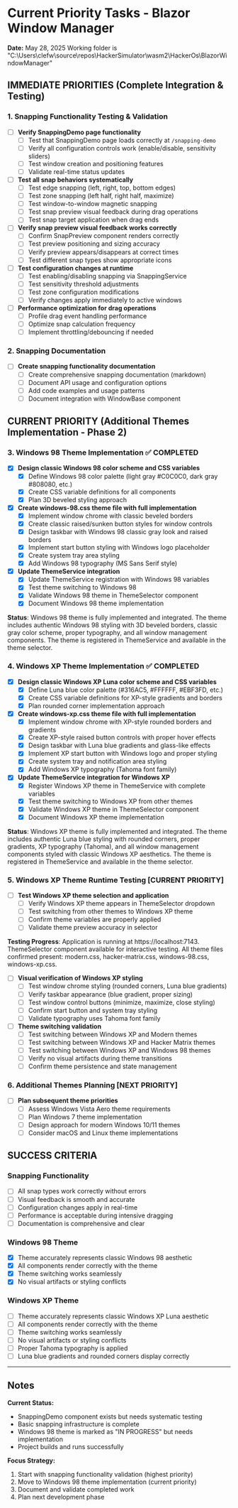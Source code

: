 # Current Priority Tasks - Blazor Window Manager
**Date:** May 28, 2025
Working folder is "C:\Users\clefw\source\repos\HackerSimulator\wasm2\HackerOs\BlazorWindowManager\"
## IMMEDIATE PRIORITIES (Complete Integration & Testing)

### 1. Snapping Functionality Testing & Validation 
- [ ] **Verify SnappingDemo page functionality**
  - [ ] Test that SnappingDemo page loads correctly at `/snapping-demo`
  - [ ] Verify all configuration controls work (enable/disable, sensitivity sliders)
  - [ ] Test window creation and positioning features
  - [ ] Validate real-time status updates

- [ ] **Test all snap behaviors systematically**
  - [ ] Test edge snapping (left, right, top, bottom edges)
  - [ ] Test zone snapping (left half, right half, maximize)
  - [ ] Test window-to-window magnetic snapping
  - [ ] Test snap preview visual feedback during drag operations
  - [ ] Test snap target application when drag ends

- [ ] **Verify snap preview visual feedback works correctly**
  - [ ] Confirm SnapPreview component renders correctly
  - [ ] Test preview positioning and sizing accuracy
  - [ ] Verify preview appears/disappears at correct times
  - [ ] Test different snap types show appropriate icons

- [ ] **Test configuration changes at runtime**
  - [ ] Test enabling/disabling snapping via SnappingService
  - [ ] Test sensitivity threshold adjustments
  - [ ] Test zone configuration modifications
  - [ ] Verify changes apply immediately to active windows

- [ ] **Performance optimization for drag operations**
  - [ ] Profile drag event handling performance
  - [ ] Optimize snap calculation frequency
  - [ ] Implement throttling/debouncing if needed

### 2. Snapping Documentation
- [ ] **Create snapping functionality documentation**
  - [ ] Create comprehensive snapping documentation (markdown)
  - [ ] Document API usage and configuration options
  - [ ] Add code examples and usage patterns
  - [ ] Document integration with WindowBase component

## CURRENT PRIORITY (Additional Themes Implementation - Phase 2)

### 3. Windows 98 Theme Implementation ✅ COMPLETED
- [x] **Design classic Windows 98 color scheme and CSS variables**
  - [x] Define Windows 98 color palette (light gray #C0C0C0, dark gray #808080, etc.)
  - [x] Create CSS variable definitions for all components
  - [x] Plan 3D beveled styling approach

- [x] **Create windows-98.css theme file with full implementation**
  - [x] Implement window chrome with classic beveled borders
  - [x] Create classic raised/sunken button styles for window controls
  - [x] Design taskbar with Windows 98 classic gray look and raised borders
  - [x] Implement start button styling with Windows logo placeholder
  - [x] Create system tray area styling
  - [x] Add Windows 98 typography (MS Sans Serif style)

- [x] **Update ThemeService integration**
  - [x] Update ThemeService registration with Windows 98 variables
  - [x] Test theme switching to Windows 98
  - [x] Validate Windows 98 theme in ThemeSelector component
  - [x] Document Windows 98 theme implementation

**Status**: Windows 98 theme is fully implemented and integrated. The theme includes authentic Windows 98 styling with 3D beveled borders, classic gray color scheme, proper typography, and all window management components. The theme is registered in ThemeService and available in the theme selector.

### 4. Windows XP Theme Implementation ✅ COMPLETED
- [x] **Design classic Windows XP Luna color scheme and CSS variables**
  - [x] Define Luna blue color palette (#316AC5, #FFFFFF, #EBF3FD, etc.)
  - [x] Create CSS variable definitions for XP-style gradients and borders
  - [x] Plan rounded corner implementation approach

- [x] **Create windows-xp.css theme file with full implementation**
  - [x] Implement window chrome with XP-style rounded borders and gradients
  - [x] Create XP-style raised button controls with proper hover effects
  - [x] Design taskbar with Luna blue gradients and glass-like effects
  - [x] Implement XP start button with Windows logo and proper styling
  - [x] Create system tray and notification area styling
  - [x] Add Windows XP typography (Tahoma font family)

- [x] **Update ThemeService integration for Windows XP**
  - [x] Register Windows XP theme in ThemeService with complete variables
  - [x] Test theme switching to Windows XP from other themes
  - [x] Validate Windows XP theme in ThemeSelector component
  - [x] Document Windows XP theme implementation

**Status**: Windows XP theme is fully implemented and integrated. The theme includes authentic Luna blue styling with rounded corners, proper gradients, XP typography (Tahoma), and all window management components styled with classic Windows XP aesthetics. The theme is registered in ThemeService and available in the theme selector.

### 5. Windows XP Theme Runtime Testing [CURRENT PRIORITY]
- [ ] **Test Windows XP theme selection and application**
  - [ ] Verify Windows XP theme appears in ThemeSelector dropdown
  - [ ] Test switching from other themes to Windows XP theme
  - [ ] Confirm theme variables are properly applied
  - [ ] Validate theme preview accuracy in selector

**Testing Progress**: Application is running at https://localhost:7143. ThemeSelector component available for interactive testing. All theme files confirmed present: modern.css, hacker-matrix.css, windows-98.css, windows-xp.css.

- [ ] **Visual verification of Windows XP styling**
  - [ ] Test window chrome styling (rounded corners, Luna blue gradients)
  - [ ] Verify taskbar appearance (blue gradient, proper sizing)
  - [ ] Test window control buttons (minimize, maximize, close styling)
  - [ ] Confirm start button and system tray styling
  - [ ] Validate typography uses Tahoma font family

- [ ] **Theme switching validation**
  - [ ] Test switching between Windows XP and Modern themes
  - [ ] Test switching between Windows XP and Hacker Matrix themes  
  - [ ] Test switching between Windows XP and Windows 98 themes
  - [ ] Verify no visual artifacts during theme transitions
  - [ ] Confirm theme persistence and state management

### 6. Additional Themes Planning [NEXT PRIORITY]
- [ ] **Plan subsequent theme priorities**
  - [ ] Assess Windows Vista Aero theme requirements  
  - [ ] Plan Windows 7 theme implementation
  - [ ] Design approach for modern Windows 10/11 themes
  - [ ] Consider macOS and Linux theme implementations

## SUCCESS CRITERIA

### Snapping Functionality
- [ ] All snap types work correctly without errors
- [ ] Visual feedback is smooth and accurate
- [ ] Configuration changes apply in real-time
- [ ] Performance is acceptable during intensive dragging
- [ ] Documentation is comprehensive and clear

### Windows 98 Theme
- [x] Theme accurately represents classic Windows 98 aesthetic
- [x] All components render correctly with the theme
- [x] Theme switching works seamlessly
- [x] No visual artifacts or styling conflicts

### Windows XP Theme
- [ ] Theme accurately represents classic Windows XP Luna aesthetic
- [ ] All components render correctly with the theme  
- [ ] Theme switching works seamlessly
- [ ] No visual artifacts or styling conflicts
- [ ] Proper Tahoma typography is applied
- [ ] Luna blue gradients and rounded corners display correctly

---

## Notes

**Current Status:**
- SnappingDemo component exists but needs systematic testing
- Basic snapping infrastructure is complete
- Windows 98 theme is marked as "IN PROGRESS" but needs implementation
- Project builds and runs successfully

**Focus Strategy:**
1. Start with snapping functionality validation (highest priority)
2. Move to Windows 98 theme implementation (current priority)
3. Document and validate completed work
4. Plan next development phase
